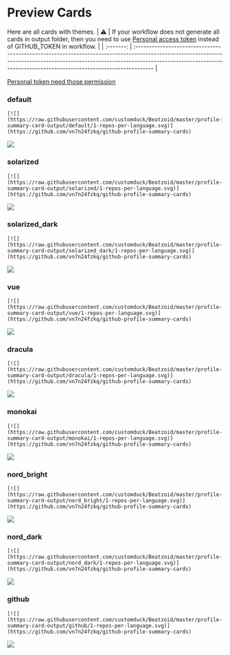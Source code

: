 
# Preview Cards

Here are all cards with themes.
| :warning: | If your workflow does not generate all cards in output folder, then you need to use [Personal access token](https://docs.github.com/en/actions/configuring-and-managing-workflows/creating-and-storing-encrypted-secrets) instead of GITHUB_TOKEN in workflow. |
| :-------: | :------------------------------------------------------------------------------------------------------------------------------------------------------------------------------------------------------------------------------------------------ |

[Personal token need those permission](https://github.com/vn7n24fzkq/github-profile-summary-cards/wiki/Personal-access-token-permissions)


### default


```
[![](https://raw.githubusercontent.com/customduck/Beatzoid/master/profile-summary-card-output/default/1-repos-per-language.svg)](https://github.com/vn7n24fzkq/github-profile-summary-cards)
```
![](https://raw.githubusercontent.com/customduck/Beatzoid/master/profile-summary-card-output/default/1-repos-per-language.svg)


### solarized


```
[![](https://raw.githubusercontent.com/customduck/Beatzoid/master/profile-summary-card-output/solarized/1-repos-per-language.svg)](https://github.com/vn7n24fzkq/github-profile-summary-cards)
```
![](https://raw.githubusercontent.com/customduck/Beatzoid/master/profile-summary-card-output/solarized/1-repos-per-language.svg)


### solarized_dark


```
[![](https://raw.githubusercontent.com/customduck/Beatzoid/master/profile-summary-card-output/solarized_dark/1-repos-per-language.svg)](https://github.com/vn7n24fzkq/github-profile-summary-cards)
```
![](https://raw.githubusercontent.com/customduck/Beatzoid/master/profile-summary-card-output/solarized_dark/1-repos-per-language.svg)


### vue


```
[![](https://raw.githubusercontent.com/customduck/Beatzoid/master/profile-summary-card-output/vue/1-repos-per-language.svg)](https://github.com/vn7n24fzkq/github-profile-summary-cards)
```
![](https://raw.githubusercontent.com/customduck/Beatzoid/master/profile-summary-card-output/vue/1-repos-per-language.svg)


### dracula


```
[![](https://raw.githubusercontent.com/customduck/Beatzoid/master/profile-summary-card-output/dracula/1-repos-per-language.svg)](https://github.com/vn7n24fzkq/github-profile-summary-cards)
```
![](https://raw.githubusercontent.com/customduck/Beatzoid/master/profile-summary-card-output/dracula/1-repos-per-language.svg)


### monokai


```
[![](https://raw.githubusercontent.com/customduck/Beatzoid/master/profile-summary-card-output/monokai/1-repos-per-language.svg)](https://github.com/vn7n24fzkq/github-profile-summary-cards)
```
![](https://raw.githubusercontent.com/customduck/Beatzoid/master/profile-summary-card-output/monokai/1-repos-per-language.svg)


### nord_bright


```
[![](https://raw.githubusercontent.com/customduck/Beatzoid/master/profile-summary-card-output/nord_bright/1-repos-per-language.svg)](https://github.com/vn7n24fzkq/github-profile-summary-cards)
```
![](https://raw.githubusercontent.com/customduck/Beatzoid/master/profile-summary-card-output/nord_bright/1-repos-per-language.svg)


### nord_dark


```
[![](https://raw.githubusercontent.com/customduck/Beatzoid/master/profile-summary-card-output/nord_dark/1-repos-per-language.svg)](https://github.com/vn7n24fzkq/github-profile-summary-cards)
```
![](https://raw.githubusercontent.com/customduck/Beatzoid/master/profile-summary-card-output/nord_dark/1-repos-per-language.svg)


### github


```
[![](https://raw.githubusercontent.com/customduck/Beatzoid/master/profile-summary-card-output/github/1-repos-per-language.svg)](https://github.com/vn7n24fzkq/github-profile-summary-cards)
```
![](https://raw.githubusercontent.com/customduck/Beatzoid/master/profile-summary-card-output/github/1-repos-per-language.svg)

